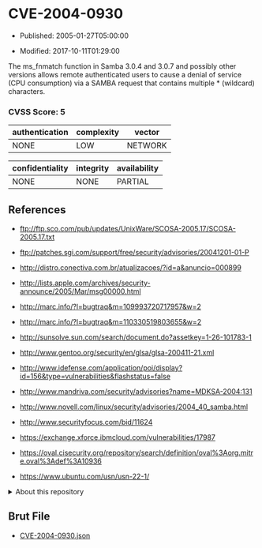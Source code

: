 # CVE-2004-0930

- Published: 2005-01-27T05:00:00

- Modified: 2017-10-11T01:29:00

The ms_fnmatch function in Samba 3.0.4 and 3.0.7 and possibly other versions allows remote authenticated users to cause a denial of service (CPU consumption) via a SAMBA request that contains multiple * (wildcard) characters.

### CVSS Score: **5**

| authentication | complexity | vector |
| --- | --- | --- |
| NONE | LOW | NETWORK |

| confidentiality | integrity | availability |
| --- | --- | --- |
| NONE | NONE | PARTIAL |

## References

* ftp://ftp.sco.com/pub/updates/UnixWare/SCOSA-2005.17/SCOSA-2005.17.txt

* ftp://patches.sgi.com/support/free/security/advisories/20041201-01-P

* http://distro.conectiva.com.br/atualizacoes/?id=a&anuncio=000899

* http://lists.apple.com/archives/security-announce/2005/Mar/msg00000.html

* http://marc.info/?l=bugtraq&m=109993720717957&w=2

* http://marc.info/?l=bugtraq&m=110330519803655&w=2

* http://sunsolve.sun.com/search/document.do?assetkey=1-26-101783-1

* http://www.gentoo.org/security/en/glsa/glsa-200411-21.xml

* http://www.idefense.com/application/poi/display?id=156&type=vulnerabilities&flashstatus=false

* http://www.mandriva.com/security/advisories?name=MDKSA-2004:131

* http://www.novell.com/linux/security/advisories/2004_40_samba.html

* http://www.securityfocus.com/bid/11624

* https://exchange.xforce.ibmcloud.com/vulnerabilities/17987

* https://oval.cisecurity.org/repository/search/definition/oval%3Aorg.mitre.oval%3Adef%3A10936

* https://www.ubuntu.com/usn/usn-22-1/

<details>
<summary>About this repository</summary> 

  This repository is part of the project [Live Hack CVE](https://github.com/Live-Hack-CVE). Main website can be found [www.live-hack.org](https://www.live-hack.org) 
  
  Made by [Sn0wAlice](https://github.com/Sn0wAlice) for the people that care about security and need to have a feed of the latest CVEs. Hope you enjoy it, don't forget to star the repo and follow me on [Twitter](https://twitter.com/Sn0wAlice) and [Github](https://github.com/Sn0wAlice). And that is my [personnal website](https://www.alice-snow.me/)

  - [Home Page](https://github.com/Live-Hack-CVE)
  - [Framework](https://github.com/Live-Hack-CVE/cve-framework)
  - [CVE database](https://github.com/Live-Hack-CVE/full_database)
  - [Changelog](https://github.com/Live-Hack-CVE/Changelog)
</details>

## Brut File

* [CVE-2004-0930.json](https://raw.githubusercontent.com/Live-Hack-CVE/full_database/main/cves/2004/CVE-2004-0930.json)


